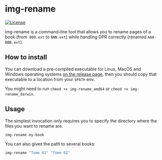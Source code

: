 # img-rename

[![License](https://img.shields.io/badge/License-BSD%203--Clause-blue.svg)](https://opensource.org/licenses/BSD-3-Clause)

img-rename is a command-line tool that allows you to rename pages of a book
(from` 000.ext` to `NNN.ext`) while handling DPR correctly (renamed
`AAA-BBB.ext`).

## How to install

You can download a pre-compiled executable for Linux, MacOS and Windows
operating systems
[on the release page](https://github.com/TehUncleDolan/img-rename/releases/latest),
then you should copy that executable to a location from your `$PATH` env.

You might need to run `chmod +x img-rename_amd64` or `chmod +x img-rename_darwin`.

## Usage

The simplest invocation only requires you to specify the directory where the
files you want to rename are.

```bash
img-rename my-book
```

You can also gives the path to several books:

```bash
img-rename "Tome 01" "Tome 02"
```
